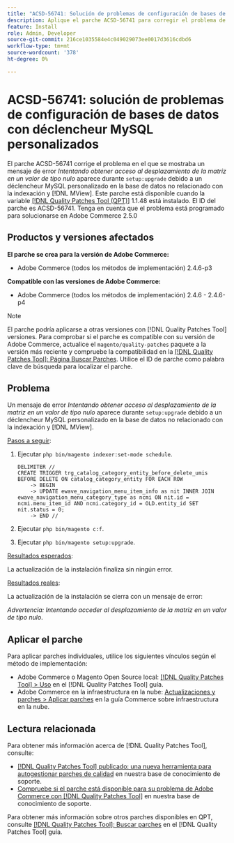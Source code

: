 ```yaml
---
title: "ACSD-56741: Solución de problemas de configuración de bases de datos con déclencheur MySQL personalizados"
description: Aplique el parche ACSD-56741 para corregir el problema de Adobe Commerce donde aparece un mensaje de error *Intentando acceder al desplazamiento de la matriz en un valor de tipo nulo* durante setup:upgrade debido a un déclencheur MySQL personalizado en la base de datos no relacionado con la indexación y [!DNL MView].
feature: Install
role: Admin, Developer
source-git-commit: 216ce1035584e4c049029073ee0017d3616cdbd6
workflow-type: tm+mt
source-wordcount: '378'
ht-degree: 0%

---
```


# ACSD-56741: solución de problemas de configuración de bases de datos con déclencheur MySQL personalizados

El parche ACSD-56741 corrige el problema en el que se mostraba un mensaje de error *Intentando obtener acceso al desplazamiento de la matriz en un valor de tipo nulo* aparece durante `setup:upgrade` debido a un déclencheur MySQL personalizado en la base de datos no relacionado con la indexación y [!DNL MView]. Este parche está disponible cuando la variable [[!DNL Quality Patches Tool (QPT)]](/help/announcements/adobe-commerce-announcements/magento-quality-patches-released-new-tool-to-self-serve-quality-patches.md) 1.1.48 está instalado. El ID del parche es ACSD-56741. Tenga en cuenta que el problema está programado para solucionarse en Adobe Commerce 2.5.0

## Productos y versiones afectados

**El parche se crea para la versión de Adobe Commerce:**

* Adobe Commerce (todos los métodos de implementación) 2.4.6-p3

**Compatible con las versiones de Adobe Commerce:**

* Adobe Commerce (todos los métodos de implementación) 2.4.6 - 2.4.6-p4

>[!NOTE]
>
>El parche podría aplicarse a otras versiones con [!DNL Quality Patches Tool] versiones. Para comprobar si el parche es compatible con su versión de Adobe Commerce, actualice el `magento/quality-patches` paquete a la versión más reciente y compruebe la compatibilidad en la [[!DNL Quality Patches Tool]: Página Buscar Parches](https://experienceleague.adobe.com/tools/commerce-quality-patches/index.html). Utilice el ID de parche como palabra clave de búsqueda para localizar el parche.

## Problema

Un mensaje de error *Intentando obtener acceso al desplazamiento de la matriz en un valor de tipo nulo* aparece durante `setup:upgrade` debido a un déclencheur MySQL personalizado en la base de datos no relacionado con la indexación y [!DNL MView].

<u>Pasos a seguir</u>:

1. Ejecutar `php bin/magento indexer:set-mode schedule`.

   ```
   DELIMITER //
   CREATE TRIGGER trg_catalog_category_entity_before_delete_umis BEFORE DELETE ON catalog_category_entity FOR EACH ROW
       -> BEGIN
       -> UPDATE ewave_navigation_menu_item_info as nit INNER JOIN ewave_navigation_menu_category_type as ncmi ON nit.id = ncmi.menu_item_id AND ncmi.category_id = OLD.entity_id SET nit.status = 0;
       -> END //
   ```

1. Ejecutar `php bin/magento c:f`.
1. Ejecutar `php bin/magento setup:upgrade`.

<u>Resultados esperados</u>:

La actualización de la instalación finaliza sin ningún error.

<u>Resultados reales</u>:

La actualización de la instalación se cierra con un mensaje de error:

*Advertencia: Intentando acceder al desplazamiento de la matriz en un valor de tipo nulo*.

## Aplicar el parche

Para aplicar parches individuales, utilice los siguientes vínculos según el método de implementación:

* Adobe Commerce o Magento Open Source local: [[!DNL Quality Patches Tool] > Uso](https://experienceleague.adobe.com/docs/commerce-operations/tools/quality-patches-tool/usage.html) en el [!DNL Quality Patches Tool] guía.
* Adobe Commerce en la infraestructura en la nube: [Actualizaciones y parches > Aplicar parches](https://experienceleague.adobe.com/docs/commerce-cloud-service/user-guide/develop/upgrade/apply-patches.html) en la guía Commerce sobre infraestructura en la nube.

## Lectura relacionada

Para obtener más información acerca de [!DNL Quality Patches Tool], consulte:

* [[!DNL Quality Patches Tool] publicado: una nueva herramienta para autogestionar parches de calidad](/help/announcements/adobe-commerce-announcements/magento-quality-patches-released-new-tool-to-self-serve-quality-patches.md) en nuestra base de conocimiento de soporte.
* [Compruebe si el parche está disponible para su problema de Adobe Commerce con [!DNL Quality Patches Tool]](/help/support-tools/patches-available-in-qpt-tool/check-patch-for-magento-issue-with-magento-quality-patches.md) en nuestra base de conocimiento de soporte.

Para obtener más información sobre otros parches disponibles en QPT, consulte [[!DNL Quality Patches Tool]: Buscar parches](https://experienceleague.adobe.com/tools/commerce-quality-patches/index.html) en el [!DNL Quality Patches Tool] guía.
